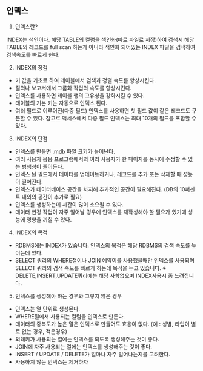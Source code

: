 ## 인덱스

 1. 인덱스란?
 
 INDEX는 색인이다. 해당 TABLE의 컬럼을 색인화(따로 파일로 저장)하여 검색시 해당 TABLE의 레코드를 full scan 하는게 아니라 
 색인화 되어있는 INDEX 파일을 검색하여 검색속도를 빠르게 한다. 
 
 
 2.  INDEX의 장점

- 키 값을 기초로 하여 테이블에서 검색과 정렬 속도를 향상시킨다.
- 질의나 보고서에서 그룹화 작업의 속도를 향상시킨다.
- 인덱스를 사용하면 테이블 행의 고유성을 강화시킬 수 있다.
- 테이블의 기본 키는 자동으로 인덱스 된다.
- 여러 필드로 이루어진(다중 필드) 인덱스를 사용하면 첫 필드 값이 같은 레코드도 구분할 수 있다.
  참고로 액세스에서 다중 필드 인덱스는 최대 10개의 필드를 포함할 수 있다.
  
3. INDEX의 단점

- 인덱스를 만들면 .mdb 파일 크기가 늘어난다.
- 여러 사용자 응용 프로그램에서의 여러 사용자가 한 페이지를 동시에 수정할 수 있는 병행성이 줄어든다.
- 인덱스 된 필드에서 데이터를 업데이트하거나, 레코드를 추가 또는 삭제할 때 성능이 떨어진다.
- 인덱스가 데이터베이스 공간을 차지해 추가적인 공간이 필요해진다. (DB의 10퍼센트 내외의 공간이 추가로 필요)
- 인덱스를 생성하는데 시간이 많이 소요될 수 있다.
- 데이터 변경 작업이 자주 일어날 경우에 인덱스를 재작성해야 할 필요가 있기에 성능에 영향을 끼칠 수 있다.


4. INDEX의 목적
  
- RDBMS에는 INDEX가 있습니다. 인덱스의 목적은 해당 RDBMS의 검색 속도를 높이는데 있다.
- SELECT 쿼리의 WHERE절이나 JOIN 예약어를 사용했을때만 인덱스를 사용되며 SELECT 쿼리의 검색 속도를 빠르게 하는데 목적을 두고 있습니다.
※ DELETE,INSERT,UPDATE쿼리에는 해당 사항없으며 INDEX사용시 좀 느려집니다.
  
  
5. 인덱스를 생성해야 하는 경우와 그렇지 않은 경우
- 인덱스는 열 단위로 생성된다.
- WHERE절에서 사용되는 컬럼을 인덱스로 만든다.
- 데이터의 중복도가 높은 열은 인덱스로 만들어도 효용이 없다. (예 : 성별, 타입이 별로 없는 경우, 적은경우)
- 외래키가 사용되는 열에는 인덱스를 되도록 생성해주는 것이 좋다.
- JOIN에 자주 사용되는 열에는 인덱스를 생성해주는 것이 좋다.
- INSERT / UPDATE / DELETE가 얼마나 자주 일어나는지를 고려한다.
- 사용하지 않는 인덱스는 제거하자
